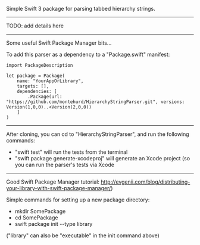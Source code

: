 Simple Swift 3 package for parsing tabbed hierarchy strings.

-----

TODO: add details here

-----

Some useful Swift Package Manager bits... 

To add this parser as a dependency to a "Package.swift" manifest: 

```
import PackageDescription

let package = Package(
    name: "YourAppOrLibrary",
    targets: [],
    dependencies: [
        .Package(url: "https://github.com/montehurd/HierarchyStringParser.git", versions: Version(1,0,0)..<Version(2,0,0))
    ]
)
```
-----

After cloning, you can cd to "HierarchyStringParser", and run the following commands:
- "swift test" will run the tests from the terminal
- "swift package generate-xcodeproj" will generate an Xcode project (so you can run the parser's tests via Xcode

-----

Good Swift Package Manager tutorial: 
http://evgenii.com/blog/distributing-your-library-with-swift-package-manager/)

Simple commands for setting up a new package directory:
- mkdir SomePackage
- cd SomePackage
- swift package init --type library 

("library" can also be "executable" in the init command above)
